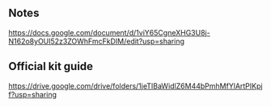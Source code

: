 ## Notes
https://docs.google.com/document/d/1viY65CgneXHG3U8j-N162o8yOUI52z3ZOWhFmcFkDIM/edit?usp=sharing

## Official kit guide
https://drive.google.com/drive/folders/1jeTIBaWidlZ6M44bPmhMfYlArtPIKpjf?usp=sharing